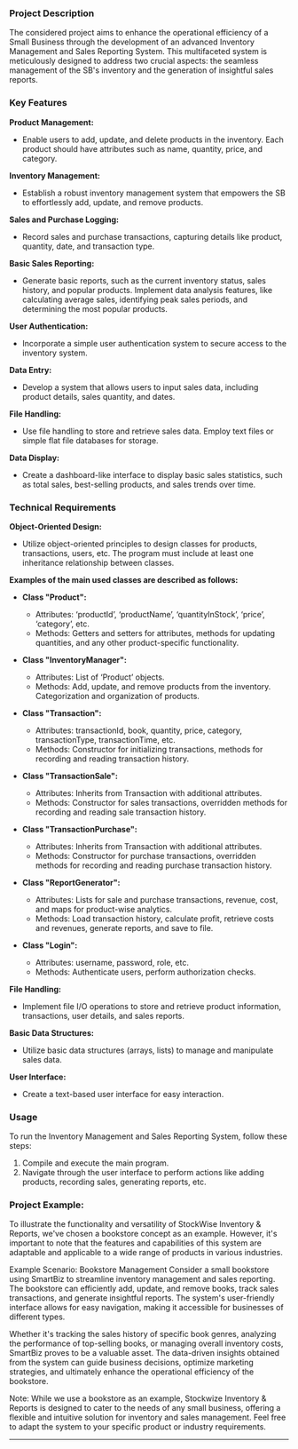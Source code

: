 ### Project Description
The considered project aims to enhance the operational efficiency of a Small Business through the development of an advanced Inventory Management and Sales Reporting System. This multifaceted system is meticulously designed to address two crucial aspects: the seamless management of the SB's inventory and the generation of insightful sales reports.

### Key Features
**Product Management:**
- Enable users to add, update, and delete products in the inventory. Each product should have attributes such as name, quantity, price, and category.
  
**Inventory Management:**
- Establish a robust inventory management system that empowers the SB to effortlessly add, update, and remove products.

**Sales and Purchase Logging:**
- Record sales and purchase transactions, capturing details like product, quantity, date, and transaction type.

**Basic Sales Reporting:**
- Generate basic reports, such as the current inventory status, sales history, and popular products. Implement data analysis features, like calculating average sales, identifying peak sales periods, and determining the most popular products.

**User Authentication:**
- Incorporate a simple user authentication system to secure access to the inventory system.

**Data Entry:**
- Develop a system that allows users to input sales data, including product details, sales quantity, and dates.

**File Handling:**
- Use file handling to store and retrieve sales data. Employ text files or simple flat file databases for storage.

**Data Display:**
- Create a dashboard-like interface to display basic sales statistics, such as total sales, best-selling products, and sales trends over time.

### Technical Requirements
**Object-Oriented Design:**
- Utilize object-oriented principles to design classes for products, transactions, users, etc. The program must include at least one inheritance relationship between classes.

**Examples of the main used classes are described as follows:**
- **Class "Product":**
  - Attributes: ‘productId’, ‘productName’, ‘quantityInStock’, ‘price’, ‘category’, etc.
  - Methods: Getters and setters for attributes, methods for updating quantities, and any other product-specific functionality.

- **Class "InventoryManager":**
  - Attributes: List of ‘Product’ objects.
  - Methods: Add, update, and remove products from the inventory. Categorization and organization of products.

- **Class "Transaction":**
  - Attributes: transactionId, book, quantity, price, category, transactionType, transactionTime, etc.
  - Methods: Constructor for initializing transactions, methods for recording and reading transaction history.

- **Class "TransactionSale":**
  - Attributes: Inherits from Transaction with additional attributes.
  - Methods: Constructor for sales transactions, overridden methods for recording and reading sale transaction history.

- **Class "TransactionPurchase":**
  - Attributes: Inherits from Transaction with additional attributes.
  - Methods: Constructor for purchase transactions, overridden methods for recording and reading purchase transaction history.

- **Class "ReportGenerator":**
  - Attributes: Lists for sale and purchase transactions, revenue, cost, and maps for product-wise analytics.
  - Methods: Load transaction history, calculate profit, retrieve costs and revenues, generate reports, and save to file.

- **Class "Login":**
  - Attributes: username, password, role, etc.
  - Methods: Authenticate users, perform authorization checks.

**File Handling:**
- Implement file I/O operations to store and retrieve product information, transactions, user details, and sales reports.

**Basic Data Structures:**
- Utilize basic data structures (arrays, lists) to manage and manipulate sales data.

**User Interface:**
- Create a text-based user interface for easy interaction.

### Usage
To run the Inventory Management and Sales Reporting System, follow these steps:

1. Compile and execute the main program.
2. Navigate through the user interface to perform actions like adding products, recording sales, generating reports, etc.

### Project Example: 
To illustrate the functionality and versatility of StockWise Inventory & Reports, we've chosen a bookstore concept as an example. However, it's important to note that the features and capabilities of this system are adaptable and applicable to a wide range of products in various industries.

Example Scenario: Bookstore Management
Consider a small bookstore using SmartBiz to streamline inventory management and sales reporting. The bookstore can efficiently add, update, and remove books, track sales transactions, and generate insightful reports. The system's user-friendly interface allows for easy navigation, making it accessible for businesses of different types.

Whether it's tracking the sales history of specific book genres, analyzing the performance of top-selling books, or managing overall inventory costs, SmartBiz proves to be a valuable asset. The data-driven insights obtained from the system can guide business decisions, optimize marketing strategies, and ultimately enhance the operational efficiency of the bookstore.

Note: While we use a bookstore as an example, Stockwize Inventory & Reports is designed to cater to the needs of any small business, offering a flexible and intuitive solution for inventory and sales management. Feel free to adapt the system to your specific product or industry requirements.



---

